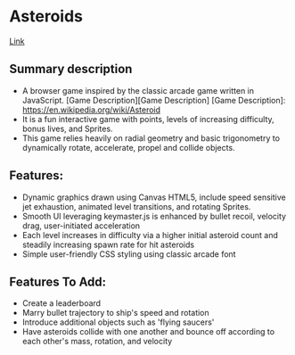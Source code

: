 # Asteroids

[Link][Link]

[Link]: http://griffinadams.com/asteroids

## Summary description

- A browser game inspired by the classic arcade game written in JavaScript.
[Game Description][Game Description]
[Game Description]: https://en.wikipedia.org/wiki/Asteroid
- It is a fun interactive game with points, levels of increasing difficulty, bonus lives, and Sprites.
- This game relies heavily on radial geometry and basic trigonometry to dynamically rotate, accelerate, propel and collide objects.

## Features:

- Dynamic graphics drawn using Canvas HTML5, include speed sensitive jet exhaustion, animated level transitions, and rotating Sprites.
- Smooth UI leveraging keymaster.js is enhanced by bullet recoil, velocity drag, user-initiated acceleration
- Each level increases in difficulty via a higher initial asteroid count and steadily increasing spawn rate for hit asteroids
- Simple user-friendly CSS styling using classic arcade font

## Features To Add:

- Create a leaderboard
- Marry bullet trajectory to ship's speed and rotation
- Introduce additional objects such as 'flying saucers'
- Have asteroids collide with one another and bounce off according to each other's mass, rotation, and velocity
